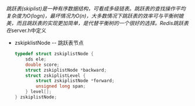 *跳跃表(skiplist)是一种有序数据结构，可看成多级链表。跳跃表的查找操作平均复杂度为O(logn)，最坏情况为O(n)，大多数情况下跳跃表的效率可与平衡树媲美，而且跳跃表的实现更加简单，是代替平衡树的一个很好的选择。Redis跳跃表在*server.h中定义



* zskipklistNode  -- 跳跃表节点

  ```c
  typedef struct zskiplistNode {
      sds ele;
      double score;
      struct zskiplistNode *backward;
      struct zskiplistLevel {
          struct zskiplistNode *forward;
          unsigned long span;
      } level[];
  } zskiplistNode;
  ```

  